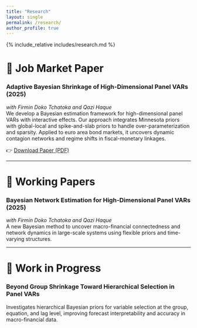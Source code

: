 ```yaml
---
title: "Research"
layout: single
permalink: /research/
author_profile: true
---
```

{% include_relative includes/research.md %}
# 📝 Job Market Paper

### **Adaptive Bayesian Shrinkage of High-Dimensional Panel VARs** (2025)  
*with Firmin Doko Tchatoka and Qazi Haque*  
We develop a Bayesian estimation framework for high-dimensional panel VARs with interactive effects. Our approach integrates Minnesota priors with global-local and spike-and-slab priors to handle over-parameterization and sparsity. Applied to euro area bond markets, it uncovers dynamic contagion networks and regime shifts in fiscal-monetary linkages.

👉 [Download Paper (PDF)](/files/JMP_ZhiruoZhang.pdf)

---

# 🧠 Working Papers

### **Bayesian Network Estimation for High-Dimensional Panel VARs** (2025)  
*with Firmin Doko Tchatoka and Qazi Haque*  
A new Bayesian method to uncover macro-financial connectedness and network dynamics in large-scale systems using flexible priors and time-varying structures.

---

# 🔬 Work in Progress

### **Beyond Group Shrinkage Toward Hierarchical Selection in Panel VARs**  
Investigates hierarchical Bayesian priors for variable selection at the group, equation, and lag level, improving forecast interpretability and accuracy in macro-financial data.
